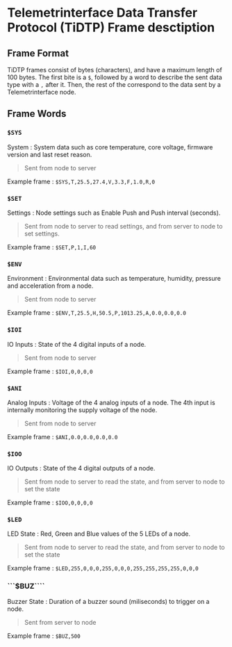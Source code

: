 # Telemetrinterface Data Transfer Protocol (TiDTP) Frame desctiption

## Frame Format

TiDTP frames consist of bytes (characters), and have a maximum length of 100 bytes. The first bite is a ```$```, followed by a word to describe the sent data type with a ```,``` after it. Then, the rest of the correspond to the data sent by a Telemetrinterface node.

## Frame Words

### ```$SYS```

System : System data such as core temperature, core voltage, firmware version and last reset reason.

> Sent from node to server

Example frame : ```$SYS,T,25.5,27.4,V,3.3,F,1.0,R,0```

### ```$SET```

Settings : Node settings such as Enable Push and Push interval (seconds).

> Sent from node to server to read settings, and from server to node to set settings.

Example frame : ```$SET,P,1,I,60```

### ```$ENV```

Environment : Environmental data such as temperature, humidity, pressure and acceleration from a node.

> Sent from node to server

Example frame : ```$ENV,T,25.5,H,50.5,P,1013.25,A,0.0,0.0,0.0```

### ```$IOI```

IO Inputs : State of the 4 digital inputs of a node.

> Sent from node to server

Example frame : ```$IOI,0,0,0,0```

### ```$ANI```

Analog Inputs : Voltage of the 4 analog inputs of a node. The 4th input is internally monitoring the supply voltage of the node.

> Sent from node to server

Example frame : ```$ANI,0.0,0.0,0.0,0.0```

### ```$IOO```

IO Outputs : State of the 4 digital outputs of a node.

> Sent from node to server to read the state, and from server to node to set the state

Example frame : ```$IOO,0,0,0,0```

### ```$LED```

LED State : Red, Green and Blue values of the 5 LEDs of a node.

> Sent from node to server to read the state, and from server to node to set the state

Example frame : ```$LED,255,0,0,0,255,0,0,0,255,255,255,255,0,0,0```

### ```$BUZ````

Buzzer State : Duration of a buzzer sound (miliseconds) to trigger on a node.

> Sent from server to node

Example frame : ```$BUZ,500```
